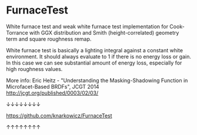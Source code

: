 # FurnaceTest

White furnace test and weak white furnace test implementation for Cook-Torrance with GGX distribution and Smith (height-correlated) geometry term and square roughness remap. 

White furnace test is basically a lighting integral against a constant white environment. It should always evaluate to 1 if there is no energy loss or gain. In this case we can see substantial amount of energy loss, especially for high roughness values.

More info:
Eric Heitz - "Understanding the Masking-Shadowing Function in Microfacet-Based BRDFs", JCGT 2014
http://jcgt.org/published/0003/02/03/



↓↓↓↓↓↓↓↓

https://github.com/knarkowicz/FurnaceTest

↑↑↑↑↑↑↑↑